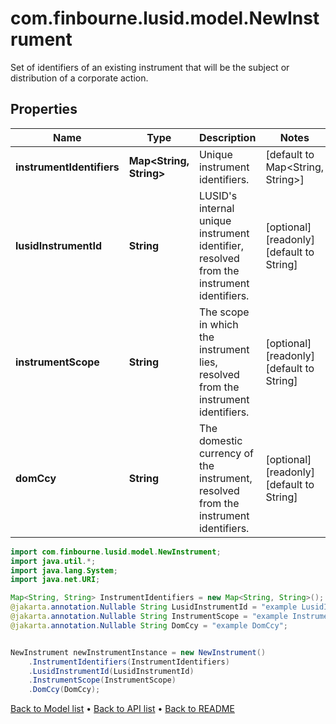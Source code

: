 # com.finbourne.lusid.model.NewInstrument
Set of identifiers of an existing instrument that will be the subject or distribution of a corporate action.

## Properties

Name | Type | Description | Notes
------------ | ------------- | ------------- | -------------
**instrumentIdentifiers** | **Map&lt;String, String&gt;** | Unique instrument identifiers. | [default to Map<String, String>]
**lusidInstrumentId** | **String** | LUSID&#39;s internal unique instrument identifier, resolved from the instrument identifiers. | [optional] [readonly] [default to String]
**instrumentScope** | **String** | The scope in which the instrument lies, resolved from the instrument identifiers. | [optional] [readonly] [default to String]
**domCcy** | **String** | The domestic currency of the instrument, resolved from the instrument identifiers. | [optional] [readonly] [default to String]

```java
import com.finbourne.lusid.model.NewInstrument;
import java.util.*;
import java.lang.System;
import java.net.URI;

Map<String, String> InstrumentIdentifiers = new Map<String, String>();
@jakarta.annotation.Nullable String LusidInstrumentId = "example LusidInstrumentId";
@jakarta.annotation.Nullable String InstrumentScope = "example InstrumentScope";
@jakarta.annotation.Nullable String DomCcy = "example DomCcy";


NewInstrument newInstrumentInstance = new NewInstrument()
    .InstrumentIdentifiers(InstrumentIdentifiers)
    .LusidInstrumentId(LusidInstrumentId)
    .InstrumentScope(InstrumentScope)
    .DomCcy(DomCcy);
```


[Back to Model list](../README.md#documentation-for-models) &#8226; [Back to API list](../README.md#documentation-for-api-endpoints) &#8226; [Back to README](../README.md)
